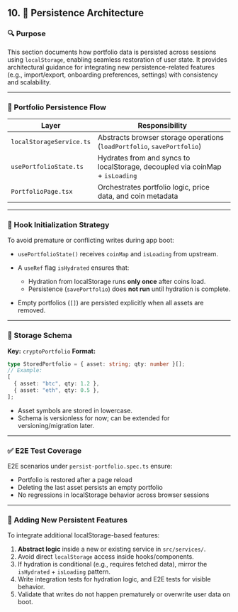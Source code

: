 ## 10. 🧱 Persistence Architecture

### 🔍 Purpose

This section documents how portfolio data is persisted across sessions using `localStorage`, enabling seamless restoration of user state. It provides architectural guidance for integrating new persistence-related features (e.g., import/export, onboarding preferences, settings) with consistency and scalability.

---

### 🔄 Portfolio Persistence Flow

| Layer                    | Responsibility                                                               |
| ------------------------ | ---------------------------------------------------------------------------- |
| `localStorageService.ts` | Abstracts browser storage operations (`loadPortfolio`, `savePortfolio`)      |
| `usePortfolioState.ts`   | Hydrates from and syncs to localStorage, decoupled via coinMap + `isLoading` |
| `PortfolioPage.tsx`      | Orchestrates portfolio logic, price data, and coin metadata                  |

---

### 🔧 Hook Initialization Strategy

To avoid premature or conflicting writes during app boot:

- `usePortfolioState()` receives `coinMap` and `isLoading` from upstream.
- A `useRef` flag `isHydrated` ensures that:

  - Hydration from localStorage runs **only once** after coins load.
  - Persistence (`savePortfolio`) does **not run** until hydration is complete.

- Empty portfolios (`[]`) are persisted explicitly when all assets are removed.

---

### 💾 Storage Schema

**Key:** `cryptoPortfolio`
**Format:**

```ts
type StoredPortfolio = { asset: string; qty: number }[];
// Example:
[
  { asset: "btc", qty: 1.2 },
  { asset: "eth", qty: 0.5 },
];
```

- Asset symbols are stored in lowercase.
- Schema is versionless for now; can be extended for versioning/migration later.

---

### ✅ E2E Test Coverage

E2E scenarios under `persist-portfolio.spec.ts` ensure:

- Portfolio is restored after a page reload
- Deleting the last asset persists an empty portfolio
- No regressions in localStorage behavior across browser sessions

---

### 🧩 Adding New Persistent Features

To integrate additional localStorage-based features:

1. **Abstract logic** inside a new or existing service in `src/services/`.
2. Avoid direct `localStorage` access inside hooks/components.
3. If hydration is conditional (e.g., requires fetched data), mirror the `isHydrated` + `isLoading` pattern.
4. Write integration tests for hydration logic, and E2E tests for visible behavior.
5. Validate that writes do not happen prematurely or overwrite user data on boot.
